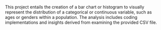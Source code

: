 This project entails the creation of a bar chart or histogram to visually represent the distribution of a categorical or continuous variable, such as ages or genders within a population. The analysis includes coding implementations and insights derived from examining the provided CSV file.

